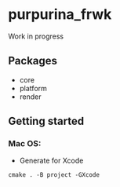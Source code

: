 # purpurina_frwk

Work in progress

## Packages

- core
- platform
- render

## Getting started

### Mac OS:

- Generate for Xcode

```
cmake . -B project -GXcode
```
